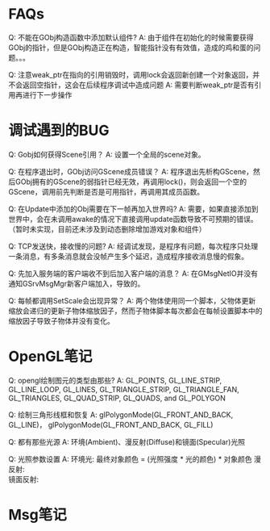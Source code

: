 # FAQs

Q: 不能在GObj构造函数中添加默认组件?
A: 由于组件在初始化的时候需要获得GObj的指针，但是GObj构造正在构造，智能指针没有有效值，造成的鸡和蛋的问题。。。

Q: 注意weak_ptr在指向的引用销毁时，调用lock会返回新创建一个对象返回，并不会返回空指针，这会在后续程序调试中造成问题
A: 需要判断weak_ptr是否有引用再进行下一步操作

# 调试遇到的BUG

Q: Gobj如何获得Scene引用？
A: 设置一个全局的scene对象。

Q: 在程序退出时，GObj访问GScene成员错误？
A: 程序退出先析构GScene，然后GObj拥有的GScene的弱指针已经无效，再调用lock()，则会返回一个空的GScene，调用前先判断是否是可用指针，再调用其成员函数。

Q: 在Update中添加的Obj需要在下一帧再加入世界吗?
A: 需要，如果直接添加到世界中，会在未调用awake的情况下直接调用update函数导致不可预期的错误。（暂时未实现，目前还未涉及到动态删除增加游戏对象和组件）

Q: TCP发送快，接收慢的问题?
A: 经调试发现，是程序有问题，每次程序只处理一条消息，有多条消息就会没帧产生多个延迟，造成程序接收消息慢的假象。

Q: 先加入服务端的客户端收不到后加入客户端的消息？
A: 在GMsgNetIO并没有通知GSrvMsgMgr新客户端加入，导致的。

Q: 每帧都调用SetScale会出现异常？
A: 两个物体使用同一个脚本，父物体更新缩放会递归的更新子物体缩放因子，然而子物体脚本每次都会在每帧设置脚本中的缩放因子导致子物体并没有变化。

# OpenGL笔记

Q: opengl绘制图元的类型由那些?
A: GL_POINTS, GL_LINE_STRIP, GL_LINE_LOOP, GL_LINES, GL_TRIANGLE_STRIP, GL_TRIANGLE_FAN, GL_TRIANGLES, GL_QUAD_STRIP, GL_QUADS, and GL_POLYGON

Q: 绘制三角形线框和恢复
A: glPolygonMode(GL_FRONT_AND_BACK, GL_LINE)， glPolygonMode(GL_FRONT_AND_BACK, GL_FILL)

Q: 都有那些光源
A: 环境(Ambient)、漫反射(Diffuse)和镜面(Specular)光照

Q: 光照参数设置
A: 环境光:   最终对象颜色 = (光照强度 * 光的颜色) * 对象颜色
   漫反射:   
   镜面反射: 

# Msg笔记
